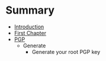 # Summary

* [Introduction](README.md)
* [First Chapter](chapter1.md)
* [PGP](pgp.md)
   * Generate
       * Generate your root PGP key

